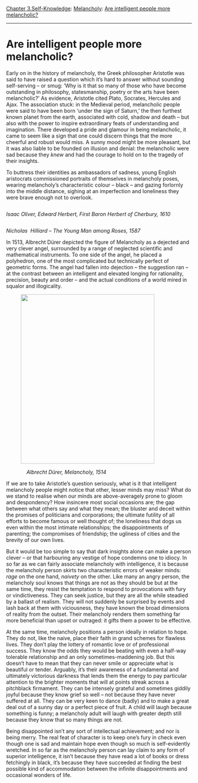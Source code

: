 [Chapter 3.Self-Knowledge](https://www.theschooloflife.com/thebookoflife/category/self-knowledge/): [Melancholy](https://www.theschooloflife.com/thebookoflife/category/self-knowledge/melancholy/): [Are intelligent people more melancholic?](https://www.theschooloflife.com/thebookoflife/are-intelligent-people-more-melancholic/)

* * *

# Are intelligent people more melancholic?

Early on in the history of melancholy, the Greek philosopher Aristotle was said to have raised a question which it’s hard to answer without sounding self-serving – or smug: ‘Why is it that so many of those who have become outstanding in philosophy, statesmanship, poetry or the arts have been melancholic?’ As evidence, Aristotle cited Plato, Socrates, Hercules and Ajax. The association stuck: in the Medieval period, melancholic people were said to have been born ‘under the sign of Saturn,’ the then furthest known planet from the earth, associated with cold, shadow and death – but also with the power to inspire extraordinary feats of understanding and imagination. There developed a pride and glamour in being melancholic, it came to seem like a sign that one could discern things that the more cheerful and robust would miss. A sunny mood might be more pleasant, but it was also liable to be founded on illusion and denial: the melancholic were sad because they _knew_ and had the courage to hold on to the tragedy of their insights.

To buttress their identities as ambassadors of sadness, young English aristocrats commissioned portraits of themselves in melancholy poses, wearing melancholy’s characteristic colour – black – and gazing forlornly into the middle distance, sighing at an imperfection and loneliness they were brave enough not to overlook.

<figure class="wp-block-image"><img src="https://lh4.googleusercontent.com/h0nGQx8V4Af1cfocTQrGxEGgjE9Z64Iz_XJV84nJzG1YIlh3l2MnzjmukLQU7sIHkAXlsYkOSq14ZOzxNH_bSHibwVAhL2m4y4hkc5wr4l59sq8_JdYsSb32VjJAqPBjzoAW22Jj" alt=""></figure>

_Isaac Oliver, Edward Herbert, First Baron Herbert of Cherbury, 1610&nbsp;_

<figure class="aligncenter"><img src="https://lh6.googleusercontent.com/w4A-XBHXREE5jIKTmjAI3UaCo_8Rfv3NLZZxePPsrLzyWHtyGLDLyvZ23tf-o21wn4r_ZkihBW1vQMsfsHj5gum6qAoCDc5w0N4sLeRBTvTVzhS15FysAdMFYzIHwjYWsLM82lTh" alt=""></figure>

_Nicholas&nbsp; Hilliard – The Young Man among Roses, 1587_

In 1513, Albrecht Dürer depicted the figure of Melancholy as a dejected and very clever angel, surrounded by a range of neglected scientific and mathematical instruments. To one side of the angel, he placed a polyhedron, one of the most complicated but technically perfect of geometric forms. The angel had fallen into dejection – the suggestion ran – at the contrast between an intelligent and elevated longing for rationality, precision, beauty and order – and the actual conditions of a world mired in squalor and illogicality.

<figure class="aligncenter is-resized"><img src="https://lh5.googleusercontent.com/LaVaKF4KX1VsSYUYIAJqDxYFUAiVH2NSTugXYvQNO_EZa-hsqOLbLdms6GgRUpAs8sPOzxHYJ9NYKQBOpo468mf7PagrUH_Ncit9PsghE7Hisvn2lDGE4YWe4L11mIUefnjyemjQ" alt="" width="362" height="459"></figure>

&nbsp;&nbsp;&nbsp;&nbsp;&nbsp;&nbsp;&nbsp;&nbsp;&nbsp;&nbsp;&nbsp;&nbsp;&nbsp;&nbsp;_Albrecht Dürer, Melancholy, 1514_

If we are to take Aristotle’s question seriously, what is it that intelligent melancholy people might notice that other, lesser minds may miss? What do we stand to realise when our minds are above-averagely prone to gloom and despondency? How insincere most social occasions are; the gap between what others say and what they mean; the bluster and deceit within the promises of politicians and corporations; the ultimate futility of all efforts to become famous or well thought of; the loneliness that dogs us even within the most intimate relationships; the disappointments of parenting; the compromises of friendship; the ugliness of cities and the brevity of our own lives.&nbsp;

But it would be too simple to say that dark insights alone can make a person clever – or that harbouring any vestige of hope condemns one to idiocy. In so far as we can fairly associate melancholy with intelligence, it is because the melancholy person skirts two characteristic errors of weaker minds: _rage_ on the one hand, _naivety_ on the other. Like many an angry person, the melancholy soul knows that things are not as they should be but at the same time, they resist the temptation to respond to provocations with fury or vindictiveness. They can seek justice, but they are all the while steadied by a ballast of realism. They will not suddenly be surprised by events and lash back at them with viciousness, they have known the broad dimensions of reality from the outset. Their melancholy renders them something far more beneficial than upset or outraged: it gifts them a power to be effective.

At the same time, melancholy positions a person ideally in relation to hope. They do not, like the naive, place their faith in grand schemes for flawless lives. They don’t play the lottery of romantic love or of professional success. They know the odds they would be beating with even a half-way tolerable relationship and an only sometimes-maddening job. But this doesn’t have to mean that they can never smile or appreciate what is beautiful or tender. Arguably, it’s their awareness of a fundamental and ultimately victorious darkness that lends them the energy to pay particular attention to the brighter moments that will at points streak across a pitchblack firmament. They can be intensely grateful and sometimes giddily joyful because they know grief so well – not because they have never suffered at all. They can be very keen to dance (badly) and to make a great deal out of a sunny day or a perfect piece of fruit. A child will laugh because something is funny; a melancholy adult will laugh with greater depth still because they know that so many things are not.

Being disappointed isn’t any sort of intellectual achievement; and nor is being merry. The real feat of character is to keep one’s fury in check even though one is sad and maintain hope even though so much is self-evidently wretched. In so far as the melancholy person can lay claim to any form of superior intelligence, it isn’t because they have read a lot of books or dress fetchingly in black, it’s because they have succeeded at finding the best possible kind of accommodation between the infinite disappointments and occasional wonders of life.

